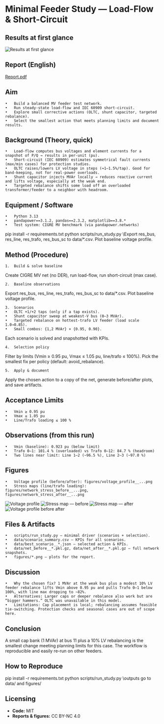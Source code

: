 # Minimal Feeder Study — Load-Flow & Short-Circuit

## Results at first glance
![Results at first glance](/power-studies-feeder/figures/results_at_glance.png)

## Report (English)

[Report.pdf](/report.pdf)

## Aim
	•	Build a balanced MV feeder test network.
	•	Run steady-state load-flow and IEC 60909 short-circuit.
	•	Explore small corrective actions (OLTC, shunt capacitor, targeted rebalance).
	•	Select the smallest action that meets planning limits and document results.

## Background (Theory, quick)
	•	Load-flow computes bus voltages and element currents for a snapshot of P/Q → results in per-unit (pu).
	•	Short-circuit (IEC 60909) estimates symmetrical fault currents (max/min cases) for protection studies.
	•	OLTC raises/lowers LV voltage in steps (≈1–1.5%/tap). Good for band-keeping, not for real-power overloads.
	•	Shunt capacitor injects MVAr locally → reduces reactive current and lifts voltage, especially at the weak end.
	•	Targeted rebalance shifts some load off an overloaded transformer/feeder to a neighbor with headroom.

## Equipment / Software
	•	Python 3.13
	•	pandapower==3.1.2, pandas==2.3.2, matplotlib==3.8.*
	•	Test system: CIGRE MV benchmark (via pandapower.networks)

pip install -r requirements.txt
python scripts/run_study.py
\\Export res_bus, res_line, res_trafo, res_bus_sc to data/*.csv. Plot baseline voltage profile.

## Method (Procedure)
	1.	Build & solve baseline
Create CIGRE MV net (no DER), run load-flow, run short-circuit (max case).

	2.	Baseline observations
Export res_bus, res_line, res_trafo, res_bus_sc to data/*.csv. Plot baseline voltage profile.

	3.	Scenarios
	•	OLTC +1/+2 taps (only if a tap exists).
	•	Shunt capacitor sweep at weakest-V bus (0–3 MVAr).
	•	Targeted rebalance on hottest-trafo LV feeder (load scale 1.0→0.85).
	•	Small combos: {1,2 MVAr} × {0.95, 0.90}.
Each scenario is solved and snapshotted with KPIs.

	4.	Selection policy
Filter by limits (Vmin ≥ 0.95 pu, Vmax ≤ 1.05 pu, line/trafo ≤ 100%).
Pick the smallest fix per policy (default: avoid_rebalance).

	5.	Apply & document
Apply the chosen action to a copy of the net, generate before/after plots, and save artifacts.

## Acceptance Limits
	•	Vmin ≥ 0.95 pu
	•	Vmax ≤ 1.05 pu
	•	Line/Trafo loading ≤ 100 %

## Observations (from this run)
	•	Vmin (baseline): 0.923 pu (below limit)
	•	Trafo 0–1: 101.4 % (overloaded) vs Trafo 0–12: 84.7 % (headroom)
	•	Two lines near limit: Line 1–2 (~96.5 %), Line 2–3 (~97.0 %)

## Figures
	•	Voltage profile (before/after): figures/voltage_profile__...png
	•	Stress maps (line/trafo loading): figures/network_stress_before__...png, figures/network_stress_after__...png

![Voltage profile](/power-studies-feeder/figures/voltage_profile.png)
![Stress map — before](/power-studies-feeder/figures/network_stress_before__cap-1-0mvar-rebalance-90pct__20250821-210943.png)
![Stress map — after](/power-studies-feeder/figures/network_stress_after__cap-1-0mvar-rebalance-90pct__20250821-210943.png)
![Voltage profile before after](figures/voltage_profile__cap-1-0mvar-rebalance-90pct__20250821-210943.png)

## Files & Artifacts
	•	scripts/run_study.py — minimal driver (scenarios + selection).
	•	data/scenario_summary.csv — KPIs for all scenarios.
	•	data/best_scenario__*.json — selected action & KPIs.
	•	data/net_before__*.pkl.gz, data/net_after__*.pkl.gz — full network snapshots.
	•	figures/*.png — plots for the report.

## Discussion
	•	Why the chosen fix? 1 MVAr at the weak bus plus a modest 10% LV feeder rebalance lifts Vmin above 0.95 pu and pulls Trafo 0–1 below 100%, with line max dropping to ~82%.
	•	Alternatives: Larger caps or deeper rebalance also work but are “bigger hammers.” OLTC was unavailable in this model.
	•	Limitations: Cap placement is local; rebalancing assumes feasible tie-switching. Protection checks and seasonal cases are out of scope here.

## Conclusion

A small cap bank (1 MVAr) at bus 11 plus a 10% LV rebalancing is the smallest change meeting planning limits for this case. The workflow is reproducible and easily re-run on other feeders.

## How to Reproduce

pip install -r requirements.txt
python scripts/run_study.py
\\outputs go to data/ and figures/

## Licensing

- **Code:** MIT  
- **Reports & figures:** CC BY-NC 4.0